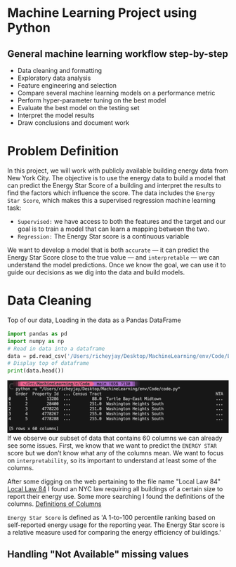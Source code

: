 # Machine Learning Project using Python 

## General machine learning workflow step-by-step
   - Data cleaning and formatting
   - Exploratory data analysis
   - Feature engineering and selection
   - Compare several machine learning models on a performance metric
   - Perform hyper-parameter tuning on the best model
   - Evaluate the best model on the testing set
   - Interpret the model results
   - Draw conclusions and document work

# Problem Definition
   In this project, we will work with publicly available building energy data from New York City.
   The objective is to use the energy data to build a model that can predict the Energy Star Score of a building and interpret the results to find the factors which influence the score.
   The data includes the `Energy Star Score`, which makes this a supervised regression machine learning task:
   - `Supervised:` we have access to both the features and the target and our goal is to train a model that can learn a mapping between the two.
   - `Regression:` The Energy Star score is a continuous variable
   
   We want to develop a model that is both `accurate` — it can predict the Energy Star Score close to the true value — and `interpretable` — we can understand the model predictions. Once we know the goal, we can use it to guide our decisions as we dig into the data and build models.
# Data Cleaning
Top of our data, Loading in the data as a Pandas DataFrame
```python
import pandas as pd
import numpy as np
# Read in data into a dataframe 
data = pd.read_csv('/Users/richeyjay/Desktop/MachineLearning/env/Code/Energy_and_Water_Data_Disclosure_for_Local_Law_84_2017__Data_for_Calendar_Year_2016_.csv')
# Display top of dataframe
print(data.head())
```
![Top of our Data](env/TerminalOutput/DataHead.png)
If we observe our subset of data that contains 60 columns we can already see some issues.
First, we know that we want to predict the `ENERGY STAR` score but we don’t know what any of the columns mean.
We want to focus on `interpretability`, so its important to understand at least some of the columns.


After some digging on the web pertaining to the file name "Local Law 84" [Local Law 84](https://www.nyc.gov/site/buildings/codes/compliance-instructions.page) I found an NYC law requiring all buildings of a certain size to report their energy use.
Some more searching I found the definitions of the columns. [Definitions of Columns](https://www.nyc.gov/html/gbee/downloads/misc/nyc_benchmarking_disclosure_data_definitions_2017.pdf)

`Energy Star Score` is defined as 'A 1-to-100 percentile ranking based on self-reported energy usage for the reporting year. The Energy Star score is a relative measure used for comparing the energy efficiency of buildings.'

   ## Handling "Not Available" missing values

   


